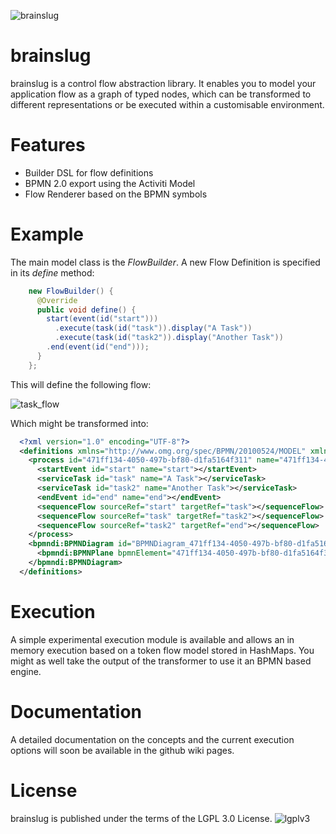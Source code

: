 ![brainslug](https://raw2.github.com/adrobisch/brainslug/master/doc/brainslug_big.png)

brainslug
=========

brainslug is a control flow abstraction library. It enables you to model your application flow as a graph of typed nodes, which can be transformed to different representations or be executed within a customisable environment.

Features
========

* Builder DSL for flow definitions
* BPMN 2.0 export using the Activiti Model
* Flow Renderer based on the BPMN symbols

Example
=======

The main model class is the *FlowBuilder*. A new Flow Definition is specified in its *define* method:

```java
    new FlowBuilder() {
      @Override
      public void define() {
        start(event(id("start")))
          .execute(task(id("task")).display("A Task"))
          .execute(task(id("task2")).display("Another Task"))
        .end(event(id("end")));
      }
    };
```
This will define the following flow:

![task_flow](https://raw2.github.com/adrobisch/brainslug/master/doc/task_flow.png)

Which might be transformed into:

```xml
  <?xml version="1.0" encoding="UTF-8"?>
  <definitions xmlns="http://www.omg.org/spec/BPMN/20100524/MODEL" xmlns:xsi="http://www.w3.org/2001/XMLSchema-instance" xmlns:activiti="http://activiti.org/bpmn" xmlns:bpmndi="http://www.omg.org/spec/BPMN/20100524/DI" xmlns:omgdc="http://www.omg.org/spec/DD/20100524/DC" xmlns:omgdi="http://www.omg.org/spec/DD/20100524/DI" typeLanguage="http://www.w3.org/2001/XMLSchema" expressionLanguage="http://www.w3.org/1999/XPath" targetNamespace="http://www.activiti.org/test">
    <process id="471ff134-4050-497b-bf80-d1fa5164f311" name="471ff134-4050-497b-bf80-d1fa5164f311" isExecutable="true">
      <startEvent id="start" name="start"></startEvent>
      <serviceTask id="task" name="A Task"></serviceTask>
      <serviceTask id="task2" name="Another Task"></serviceTask>
      <endEvent id="end" name="end"></endEvent>
      <sequenceFlow sourceRef="start" targetRef="task"></sequenceFlow>
      <sequenceFlow sourceRef="task" targetRef="task2"></sequenceFlow>
      <sequenceFlow sourceRef="task2" targetRef="end"></sequenceFlow>
    </process>
    <bpmndi:BPMNDiagram id="BPMNDiagram_471ff134-4050-497b-bf80-d1fa5164f311">
      <bpmndi:BPMNPlane bpmnElement="471ff134-4050-497b-bf80-d1fa5164f311" id="BPMNPlane_471ff134-4050-497b-bf80-d1fa5164f311"></bpmndi:BPMNPlane>
    </bpmndi:BPMNDiagram>
  </definitions>
```

Execution
=========

A simple experimental execution module is available and allows an in memory execution based on a token flow model stored in HashMaps.
You might as well take the output of the transformer to use it an BPMN based engine.

Documentation
=============

A detailed documentation on the concepts and the current execution options will soon be available in the github wiki pages.

License
=======

brainslug is published under the terms of the LGPL 3.0 License.
![lgplv3](https://raw2.github.com/adrobisch/brainslug/master/doc/lgplv3.png)

